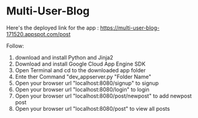 # Multi-User-Blog

Here's the deployed link for the app : https://multi-user-blog-171520.appspot.com/post

Follow:
1. download and install Python and Jinja2
2. Download and install Google Cloud App Engine SDK
3. Open Terminal and cd to the downloaded app folder
4. Ente ther Command "dev_appserver.py "Folder Name"
5. Open your browser url "localhost:8080/signup" to signup
6. Open your browser url "localhost:8080/login" to login
7. Open your browser url "localhost:8080/post/newpost" to add newpost post
8. Open your browser url "localhost:8080/post" to view all posts
